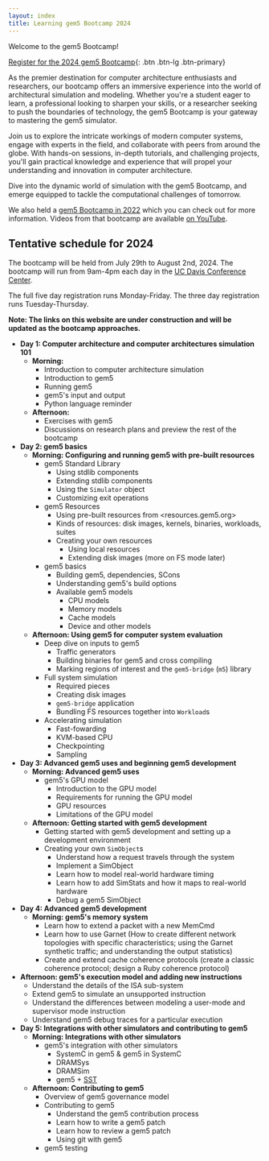 ```yaml
---
layout: index
title: Learning gem5 Bootcamp 2024
---
```


Welcome to the gem5 Bootcamp!

[Register for the 2024 gem5 Bootcamp](https://na.eventscloud.com/ereg/index.php?eventid=799532&){: .btn .btn-lg .btn-primary}

As the premier destination for computer architecture enthusiasts and researchers, our bootcamp offers an immersive experience into the world of architectural simulation and modeling.
Whether you're a student eager to learn, a professional looking to sharpen your skills, or a researcher seeking to push the boundaries of technology, the gem5 Bootcamp is your gateway to mastering the gem5 simulator.

Join us to explore the intricate workings of modern computer systems, engage with experts in the field, and collaborate with peers from around the globe.
With hands-on sessions, in-depth tutorials, and challenging projects, you'll gain practical knowledge and experience that will propel your understanding and innovation in computer architecture.

Dive into the dynamic world of simulation with the gem5 Bootcamp, and emerge equipped to tackle the computational challenges of tomorrow.

We also held a [gem5 Bootcamp in 2022](https://gem5bootcamp.github.io/gem5-bootcamp-env/) which you can check out for more information.
Videos from that bootcamp are available [on YouTube](https://www.youtube.com/watch?v=orASbQ02pDw&list=PL_hVbFs_loVSaSDPr1RJXP5RRFWjBMqq3).

## Tentative schedule for 2024

The bootcamp will be held from July 29th to August 2nd, 2024.
The bootcamp will run from 9am-4pm each day in the [UC Davis Conference Center](https://conferencecenter.ucdavis.edu/).

The full five day registration runs Monday-Friday.
The three day registration runs Tuesday-Thursday.

**Note: The links on this website are under construction and will be updated as the bootcamp approaches.**

- **Day 1: Computer architecture and computer architectures simulation 101**
  - **Morning:**
    - Introduction to computer architecture simulation
    - Introduction to gem5
    - Running gem5
    - gem5's input and output
    - Python language reminder
  - **Afternoon:**
    - Exercises with gem5
    - Discussions on research plans and preview the rest of the bootcamp
- **Day 2: gem5 basics**
  - **Morning: Configuring and running gem5 with pre-built resources**
    - gem5 Standard Library
      - Using stdlib components
      - Extending stdlib components
      - Using the `Simulator` object
      - Customizing exit operations
    - gem5 Resources
      - Using pre-built resources from <resources.gem5.org>
      - Kinds of resources: disk images, kernels, binaries, workloads, suites
      - Creating your own resources
        - Using local resources
        - Extending disk images (more on FS mode later)
    - gem5 basics
      - Building gem5, dependencies, SCons
      - Understanding gem5's build options
      - Available gem5 models
        - CPU models
        - Memory models
        - Cache models
        - Device and other models
  - **Afternoon: Using gem5 for computer system evaluation**
    - Deep dive on inputs to gem5
      - Traffic generators
      - Building binaries for gem5 and cross compiling
      - Marking regions of interest and the `gem5-bridge` (`m5`) library
    - Full system simulation
      - Required pieces
      - Creating disk images
      - `gem5-bridge` application
      - Bundling FS resources together into `Workload`s
    - Accelerating simulation
      - Fast-fowarding
      - KVM-based CPU
      - Checkpointing
      - Sampling
- **Day 3: Advanced gem5 uses and beginning gem5 development**
  - **Morning: Advanced gem5 uses**
    - gem5's GPU model
      - Introduction to the GPU model
      - Requirements for running the GPU model
      - GPU resources
      - Limitations of the GPU model
  - **Afternoon: Getting started with gem5 development**
    - Getting started with gem5 development and setting up a development environment
    - Creating your own `SimObject`s
      - Understand how a request travels through the system
      - Implement a SimObject
      - Learn how to model real-world hardware timing
      - Learn how to add SimStats and how it maps to real-world hardware
      - Debug a gem5 SimObject
- **Day 4: Advanced gem5 development**
  - **Morning: gem5's memory system**
    - Learn how to extend a packet with a new MemCmd
    - Learn how to use Garnet (How to create different network topologies with specific characteristics; using the Garnet synthetic traffic; and understanding the output statistics)
    - Create and extend cache coherence protocols (create a classic coherence protocol; design a Ruby coherence protocol)
- **Afternoon: gem5's execution model and adding new instructions**
  - Understand the details of the ISA sub-system
  - Extend gem5 to simulate an unsupported instruction
  - Understand the differences between modeling a user-mode and supervisor mode instruction
  - Understand gem5 debug traces for a particular execution
- **Day 5: Integrations with other simulators and contributing to gem5**
  - **Morning: Integrations with other simulators**
    - gem5's integration with other simulators
      - SystemC in gem5 & gem5 in SystemC
      - DRAMSys
      - DRAMSim
      - gem5 + [SST](https://sst-simulator.org/)
  - **Afternoon: Contributing to gem5**
    - Overview of gem5 governance model
    - Contributing to gem5
      - Understand the gem5 contribution process
      - Learn how to write a gem5 patch
      - Learn how to review a gem5 patch
      - Using git with gem5
    - gem5 testing
